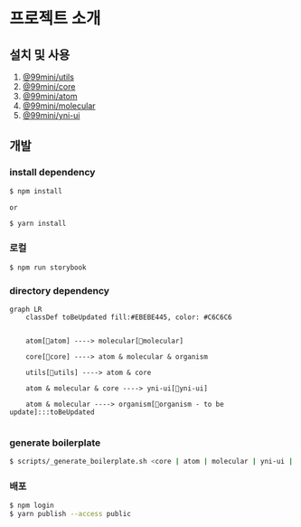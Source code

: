 # 프로젝트 소개

## 설치 및 사용

1. [@99mini/utils](https://github.com/99mini/frontend-libraries/blob/main/packages/utils/README.md)
2. [@99mini/core](https://github.com/99mini/frontend-libraries/blob/main/packages/core/README.md)
3. [@99mini/atom](https://github.com/99mini/frontend-libraries/blob/main/packages/atom/README.md)
4. [@99mini/molecular](https://github.com/99mini/frontend-libraries/blob/main/packages/molecular/README.md)
5. [@99mini/yni-ui](https://github.com/99mini/frontend-libraries/blob/main/packages/yni-ui/README.md)

## 개발

### install dependency

```bash
$ npm install
```

`or`

```bash
$ yarn install
```

### 로컬

```bash
$ npm run storybook
```

### directory dependency

```mermaid
graph LR
    classDef toBeUpdated fill:#EBEBE445, color: #C6C6C6


    atom[📁atom] ----> molecular[📁molecular]

    core[📁core] ----> atom & molecular & organism

    utils[📁utils] ----> atom & core

    atom & molecular & core ----> yni-ui[📁yni-ui]

    atom & molecular ----> organism[📁organism - to be update]:::toBeUpdated


```

### generate boilerplate

```bash
$ scripts/_generate_boilerplate.sh <core | atom | molecular | yni-ui | utils> <Filename>
```

### 배포

```bash
$ npm login
$ yarn publish --access public
```
